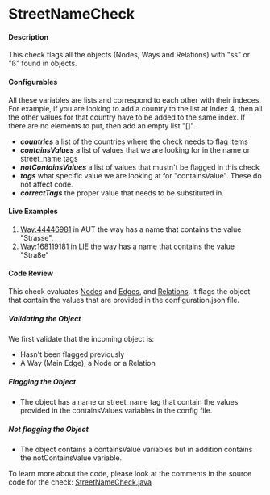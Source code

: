 # StreetNameCheck

#### Description
This check flags all the objects (Nodes, Ways and Relations) with "ss" or "ß" found in objects.

#### Configurables
All these variables are lists and correspond to each other with their indeces. For example, if you are looking to add a
country to the list at index 4, then all the other values for that country have to be added to the same index. If there 
are no elements to put, then add an empty list "[]".
- ***countries*** a list of the countries where the check needs to flag items
- ***containsValues*** a list of values that we are looking for in the name or street_name tags
- ***notContainsValues*** a list of values that mustn't be flagged in this check
- ***tags*** what specific value we are looking at for "containsValue". These do not affect code.
- ***correctTags*** the proper value that needs to be substituted in.

#### Live Examples

1. [Way:44446981](https://www.openstreetmap.org/way/44446981) in AUT the way has a name that contains the value "Strasse".
2. [Way:168119181](https://www.openstreetmap.org/way/168119181) in LIE the way has a name that contains the value "Straße"

#### Code Review
This check evaluates [Nodes](https://github.com/osmlab/atlas/blob/dev/src/main/java/org/openstreetmap/atlas/geography/atlas/items/Node.java) and
[Edges](https://github.com/osmlab/atlas/blob/dev/src/main/java/org/openstreetmap/atlas/geography/atlas/items/Edge.java), and 
[Relations](https://github.com/osmlab/atlas/blob/dev/src/main/java/org/openstreetmap/atlas/geography/atlas/items/Relation.java).
It flags the object that contain the values that are provided in the configuration.json file.

##### Validating the Object
We first validate that the incoming object is:
* Hasn't been flagged previously
* A Way (Main Edge), a Node or a Relation


##### Flagging the Object
* The object has a name or street_name tag that contain the values provided in the containsValues variables in the config file.

##### Not flagging the Object
* The object contains a containsValue variables but in addition contains the notContainsValue variable.


To learn more about the code, please look at the comments in the source code for the check: [StreetNameCheck.java](../../src/main/java/org/openstreetmap/atlas/checks/validation/tag/StreetNameCheck.java)
